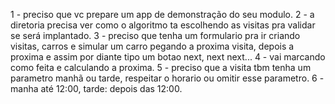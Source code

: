 1 - preciso que vc prepare um app de demonstração do seu modulo.
2 - a diretoria precisa ver como o algoritmo ta escolhendo as visitas pra validar se será implantado.
3 - preciso que tenha um formulario pra ir criando visitas, carros e simular um carro pegando a proxima visita, depois a proxima e assim por diante
tipo um botao next, next next...
4 - vai marcando como feita e calculando a proxima.
5 - preciso que a visita tbm tenha um parametro manhã ou tarde, respeitar o horario ou omitir esse parametro.
6 - manha até 12:00, tarde: depois das 12:00.




